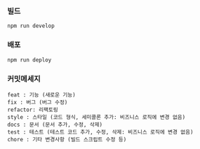 ### 빌드

```
npm run develop
```

### 배포

```
npm run deploy
```

### 커밋메세지

```
feat : 기능 (새로운 기능)
fix : 버그 (버그 수정)
refactor: 리팩토링
style : 스타일 (코드 형식, 세미콜론 추가: 비즈니스 로직에 변경 없음)
docs : 문서 (문서 추가, 수정, 삭제)
test : 테스트 (테스트 코드 추가, 수정, 삭제: 비즈니스 로직에 변경 없음)
chore : 기타 변경사항 (빌드 스크립트 수정 등)
```
